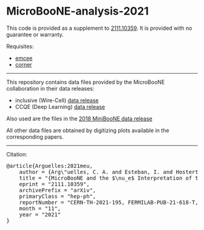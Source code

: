 # MicroBooNE-analysis-2021

 This code is provided as a supplement to [2111.10359](https://arxiv.org/abs/2111.10359). It is provided with no guarantee or warranty.

 Requisites:
 * [emcee](https://emcee.readthedocs.io/en/stable/)
 * [corner](https://corner.readthedocs.io/en/stable/)

---

This repository contains data files provided by the MicroBooNE collaboration in their data releases:
* inclusive (Wire-Cell) [data release](https://www.hepdata.net/record/ins1953539)
* CCQE (Deep Learning) [data release](https://www.hepdata.net/record/ins1953568)

Also used are the files in the [2018 MiniBooNE data release](https://arxiv.org/abs/2110.15055?context=nucl-ex#:~:text=The%20MiniBooNE%20experiment%20has%20provided,of%20the%20MiniBooNE%20data%20releases)

All other data files are obtained by digitizing plots available in the corresponding papers.

--- 
Citation:

<pre>
@article{Arguelles:2021meu,
    author = {Arg\"uelles, C. A. and Esteban, I. and Hostert, M. and Kelly, K. J. and Kopp, J. and Machado, P. A. N. and Martinez-Soler, I. and Perez-Gonzalez, Y. F.},
    title = "{MicroBooNE and the $\nu_e$ Interpretation of the MiniBooNE Low-Energy Excess}",
    eprint = "2111.10359",
    archivePrefix = "arXiv",
    primaryClass = "hep-ph",
    reportNumber = "CERN-TH-2021-195, FERMILAB-PUB-21-618-T, IPPP/21/50, FTPI-MINN-21-23",
    month = "11",
    year = "2021"
}
</pre>
